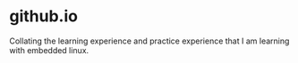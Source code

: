# github.io
Collating the learning experience and  practice experience that I am learning with embedded linux.
